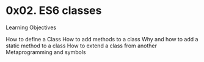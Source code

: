 # 0x02. ES6 classes

Learning Objectives

How to define a Class
How to add methods to a class
Why and how to add a static method to a class
How to extend a class from another
Metaprogramming and symbols

